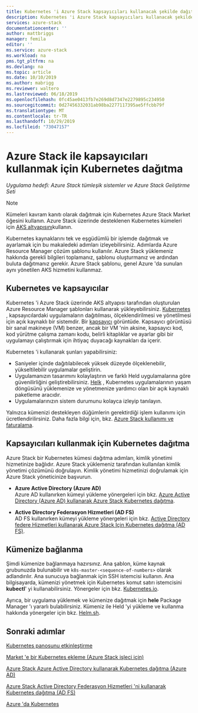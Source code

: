 ```yaml
---
title: Kubernetes 'i Azure Stack kapsayıcıları kullanacak şekilde dağıtma | Microsoft Docs
description: Kubernetes 'i Azure Stack kapsayıcıları kullanacak şekilde dağıtmayı öğrenin.
services: azure-stack
documentationcenter: ''
author: mattbriggs
manager: femila
editor: ''
ms.service: azure-stack
ms.workload: na
pms.tgt_pltfrm: na
ms.devlang: na
ms.topic: article
ms.date: 10/10/2019
ms.author: mabrigg
ms.reviewer: waltero
ms.lastreviewed: 06/18/2019
ms.openlocfilehash: 0fc45ae0413fb7e269d8d7347e2279895c234950
ms.sourcegitcommit: 0d27456332031ab98ba2277117395ae5ffcbb79f
ms.translationtype: MT
ms.contentlocale: tr-TR
ms.lasthandoff: 10/29/2019
ms.locfileid: "73047157"
---
```

# <a name="deploy-kubernetes-to-use-containers-with-azure-stack"></a>Azure Stack ile kapsayıcıları kullanmak için Kubernetes dağıtma

*Uygulama hedefi: Azure Stack tümleşik sistemler ve Azure Stack Geliştirme Seti*

> [!Note]  
> Kümeleri kavram kanıtı olarak dağıtmak için Kubernetes Azure Stack Market öğesini kullanın. Azure Stack üzerinde desteklenen Kubernetes kümeleri için [AKS altyapısını](azure-stack-kubernetes-aks-engine-overview.md)kullanın.

Kubernetes kaynaklarını tek ve eşgüdümlü bir işlemde dağıtmak ve ayarlamak için bu makaledeki adımları izleyebilirsiniz. Adımlarda Azure Resource Manager çözüm şablonu kullanılır. Azure Stack yüklemeniz hakkında gerekli bilgileri toplamanız, şablonu oluşturmanız ve ardından buluta dağıtmanız gerekir. Azure Stack şablonu, genel Azure 'da sunulan aynı yönetilen AKS hizmetini kullanmaz.

## <a name="kubernetes-and-containers"></a>Kubernetes ve kapsayıcılar

Kubernetes 'i Azure Stack üzerinde AKS altyapısı tarafından oluşturulan Azure Resource Manager şablonları kullanarak yükleyebilirsiniz. [Kubernetes](https://kubernetes.io) , kapsayıcılardaki uygulamaların dağıtılması, ölçeklendirilmesi ve yönetilmesi için açık kaynaklı bir sistemdir. Bir [kapsayıcı](https://www.docker.com/what-container) görüntüde. Kapsayıcı görüntüsü bir sanal makineye (VM) benzer, ancak bir VM 'nin aksine, kapsayıcı kod, kod yürütme çalışma zamanı kodu, belirli kitaplıklar ve ayarlar gibi bir uygulamayı çalıştırmak için ihtiyaç duyacağı kaynakları da içerir.

Kubernetes 'i kullanarak şunları yapabilirsiniz:

- Saniyeler içinde dağıtılabilecek yüksek düzeyde ölçeklenebilir, yükseltilebilir uygulamalar geliştirin. 
- Uygulamanızın tasarımını kolaylaştırın ve farklı Held uygulamalarına göre güvenilirliğini geliştirebilirsiniz. [Helk](https://github.com/kubernetes/helm) , Kubernetes uygulamalarının yaşam döngüsünü yüklemenize ve yönetmenize yardımcı olan bir açık kaynaklı paketleme aracıdır.
- Uygulamalarınızın sistem durumunu kolayca izleyip tanılayın.

Yalnızca kümenizi destekleyen düğümlerin gerektirdiği işlem kullanımı için ücretlendirilirsiniz. Daha fazla bilgi için, bkz. [Azure Stack kullanımı ve faturalama](../operator/azure-stack-billing-and-chargeback.md).

## <a name="deploy-kubernetes-to-use-containers"></a>Kapsayıcıları kullanmak için Kubernetes dağıtma

Azure Stack bir Kubernetes kümesi dağıtma adımları, kimlik yönetimi hizmetinize bağlıdır. Azure Stack yüklemeniz tarafından kullanılan kimlik yönetimi çözümünü doğrulayın. Kimlik yönetimi hizmetinizi doğrulamak için Azure Stack yöneticinize başvurun.

- **Azure Active Directory (Azure AD)**  
Azure AD kullanırken kümeyi yükleme yönergeleri için bkz. [Azure Active Directory (Azure AD) kullanarak Azure Stack Kubernetes dağıtma](azure-stack-solution-template-kubernetes-azuread.md).

- **Active Directory Federasyon Hizmetleri (AD FS)**  
AD FS kullanırken kümeyi yükleme yönergeleri için bkz. [Active Directory federe Hizmetleri kullanarak Azure Stack Için Kubernetes dağıtma (AD FS)](azure-stack-solution-template-kubernetes-adfs.md).

## <a name="connect-to-your-cluster"></a>Kümenize bağlanma

Şimdi kümenize bağlanmaya hazırsınız. Ana şablon, küme kaynak grubunuzda bulunabilir ve `k8s-master-<sequence-of-numbers>` olarak adlandırılır. Ana sunucuya bağlanmak için SSH istemcisi kullanın. Ana bilgisayarda, kümenizi yönetmek için Kubernetes komut satırı istemcisini **kubectl**' yi kullanabilirsiniz. Yönergeler için bkz. [Kubernetes.io](https://kubernetes.io/docs/reference/kubectl/overview).

Ayrıca, bir uygulama yüklemek ve kümenize dağıtmak için **hele** Package Manager 'ı yararlı bulabilirsiniz. Kümeniz ile Held 'yi yükleme ve kullanma hakkında yönergeler için bkz. [Helm.sh](https://helm.sh/).

## <a name="next-steps"></a>Sonraki adımlar

[Kubernetes panosunu etkinleştirme](azure-stack-solution-template-kubernetes-dashboard.md)

[Market 'e bir Kubernetes ekleme (Azure Stack işleci için)](../operator/azure-stack-solution-template-kubernetes-cluster-add.md)

[Azure Stack Azure Active Directory kullanarak Kubernetes dağıtma (Azure AD)](azure-stack-solution-template-kubernetes-azuread.md)

[Azure Stack Active Directory Federasyon Hizmetleri 'ni kullanarak Kubernetes dağıtma (AD FS)](azure-stack-solution-template-kubernetes-adfs.md)

[Azure 'da Kubernetes](https://docs.microsoft.com/azure/container-service/kubernetes/container-service-kubernetes-walkthrough)
